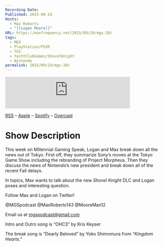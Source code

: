 ```yaml
---
Recording Date: 
Published: 2015-09-24
Hosts:
  - Max Roberts
  - "[[Logan Moore]]"
URL: https://maxfrequency.net/2015/09/24/mgs-20/
tags:
  - MGS
  - PlayStation/PSVR
  - TGS
  - YachtClubGames/ShovelKnight
  - Nintendo
permalink: 2015/09/24/mgs-20/
---
```

<iframe src="https://podcasters.spotify.com/pod/show/millennialgamingspeak/embed/episodes/Episode-20-Tokyo-Game-Show-and-Fall-Delays-e1adhr7/a-a6ts43b" height="102px" width="400px" frameborder="0" scrolling="no"></iframe>

[RSS](https://anchor.fm/s/74aa3858/podcast/rss) – [Apple](https://podcasts.apple.com/us/podcast/episode-3-gdc-wrap-up/id1000915981?i=1000542222515) – [Spotify](https://open.spotify.com/episode/7wePXT4Bt22LWifVLx3n8y) – [Overcast](https://overcast.fm/+EtIgeWxEU)
# Show Description

This week on Millennial Gaming Speak, Logan and Max break down all the news out of Tokyo. First off, they summarize Sony’s moves at the Tokyo Game Show including the rebranding of Project Morpheus. Then they discuss the news of Nintendo’s new president and break down all of the recent Fall delays.

In topics, Max wants to talk about the new *Shovel Knight* DLC and Logan poses and interesting question.

Follow Max and Logan on Twitter!

@MGSpodcast
@MaxRoberts143
@MooreMan12

Email us at mgspodcast@gmail.com

Intro and Outro song is “OHC3” by Kris Keyser

The break song is “Dearly Beloved” by Yoko Shimomura from “*Kingdom Hearts*.”